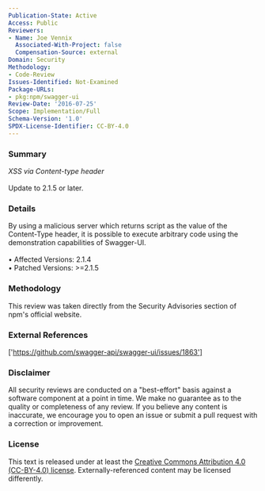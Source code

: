 ```yaml
---
Publication-State: Active
Access: Public
Reviewers:
- Name: Joe Vennix
  Associated-With-Project: false
  Compensation-Source: external
Domain: Security
Methodology:
- Code-Review
Issues-Identified: Not-Examined
Package-URLs:
- pkg:npm/swagger-ui
Review-Date: '2016-07-25'
Scope: Implementation/Full
Schema-Version: '1.0'
SPDX-License-Identifier: CC-BY-4.0
---
```

### Summary
*XSS via Content-type header*<br><br>Update to 2.1.5 or later.
### Details
By using a malicious server which returns script as the value of the Content-Type header, it is possible to execute arbitrary code using the demonstration capabilities of Swagger-UI.
<br><br>• Affected Versions: 2.1.4
<br>• Patched Versions: >=2.1.5
### Methodology
This review was taken directly from the Security Advisories section of npm's official website.
### External References
['https://github.com/swagger-api/swagger-ui/issues/1863']
### Disclaimer
All security reviews are conducted on a "best-effort" basis against a software component at a point in time. We make no guarantee as to the quality or completeness of any review. If you believe any content is inaccurate, we encourage you to open an issue or submit a pull request with a correction or improvement.
### License
This text is released under at least the [Creative Commons Attribution 4.0 (CC-BY-4.0) license](https://creativecommons.org/licenses/by/4.0/legalcode.txt). Externally-referenced content may be licensed differently.
